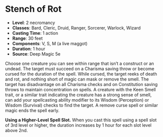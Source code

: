 # Stench of Rot

- **Level**: 2 necromancy
- **Classes**: Bard, Cleric, Druid, Ranger, Sorcerer, Warlock, Wizard
- **Casting Time**: 1 action
- **Range**: 30 feet
- **Components**: V, S, M (a live maggot)
- **Duration**: 1 hour
- **Source**: Deep Magic 5e

Choose one creature you can see within range that isn’t a construct or an undead. The target must succeed on a Charisma saving throw or become cursed for the duration of the spell. While cursed, the target reeks of death and rot, and nothing short of magic can mask or remove the smell. The target has disadvantage on all Charisma checks and on Constitution saving throws to maintain concentration on spells. A creature with the Keen Smell trait, or a similar trait indicating the creature has a strong sense of smell, can add your spellcasting ability modifier to its Wisdom (Perception) or Wisdom (Survival) checks to find the target. A remove curse spell or similar magic ends the spell early.

**Using a Higher-Level Spell Slot.** When you cast this spell using a spell slot of 3rd level or higher, the duration increases by 1 hour for each slot level above 2nd.
